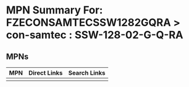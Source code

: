 



# MPN Summary For: FZECONSAMTECSSW1282GQRA > con-samtec : SSW-128-02-G-Q-RA

## MPNs
  

|MPN|Direct Links|Search Links|
| :--- | :--- | :--- |
||||
